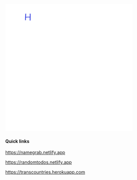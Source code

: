 ![Hi there 👋, I Build Fast, Elegant Websites.⚡](https://github.com/d3vkk/d3vkk/blob/master/message.gif)

#### Quick links

https://namegrab.netlify.app

https://randomtodos.netlify.app

https://transcountries.herokuapp.com

<!--
**d3vkk/d3vkk** is a ✨ _special_ ✨ repository because its `README.md` (this file) appears on your GitHub profile.

Here are some ideas to get you started:

- 🔭 I’m currently working on ...
- 🌱 I’m currently learning ...
- 👯 I’m looking to collaborate on ...
- 🤔 I’m looking for help with ...
- 💬 Ask me about ...
- 📫 How to reach me: ...
- 😄 Pronouns: ...
- ⚡ Fun fact: ...
-->
